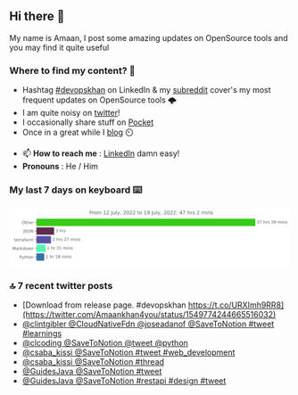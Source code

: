 <!--- [![Hits](https://hits.seeyoufarm.com/api/count/incr/badge.svg?url=https%3A%2F%2Fgithub.com%2Fakhan4u%2Fhit-counter&count_bg=%2379C83D&title_bg=%23555555&icon=&icon_color=%23E7E7E7&title=visits&edge_flat=false)](https://hits.seeyoufarm.com) --->

## Hi there 👋

My name is Amaan, I post some amazing updates on OpenSource tools and you may find it quite useful

### Where to find my content? 🤔

* Hashtag [#devopskhan](https://www.linkedin.com/feed/hashtag/devopskhan/) on LinkedIn & my [subreddit](https://www.reddit.com/r/devopskhan/) cover's my most frequent updates on OpenSource tools 🌩️
* I am quite noisy on [twitter](https://twitter.com/Amaankhan4you)!
* I occasionally share stuff on [Pocket](https://getpocket.com/@ej6g8d1dp2829A16a9Tf5d4T6bAMp3d8791rejDe86yem3bm4e14ex4fT4dluk29)
* Once in a great while I [blog](https://linuxparrot.com/) ⏲️


- 📫 **How to reach me** : [LinkedIn](https://www.linkedin.com/in/amaan-khan-linux-ninja) damn easy!
- **Pronouns** : He / Him

### My last 7 days on keyboard ⌨️

<img src="https://github.com/akhan4u/akhan4u/blob/main/images/stat.svg" alt="Amaan's Wakatime Activity!"/>

### 🔝 7 recent twitter posts
<!-- DEVDOJO:START -->
- [Download from release page. #devopskhan https://t.co/URXImh9RR8](https://twitter.com/Amaankhan4you/status/1549774244665516032)
- [@clintgibler @CloudNativeFdn @joseadanof @SaveToNotion #tweet #learnings](https://twitter.com/Amaankhan4you/status/1549773595890446337)
- [@clcoding @SaveToNotion @tweet @python](https://twitter.com/Amaankhan4you/status/1549769202709327872)
- [@csaba_kissi @SaveToNotion #tweet #web_development](https://twitter.com/Amaankhan4you/status/1549768029386420224)
- [@csaba_kissi @SaveToNotion #thread](https://twitter.com/Amaankhan4you/status/1549767343659569152)
- [@GuidesJava @SaveToNotion #tweet](https://twitter.com/Amaankhan4you/status/1549766582552760320)
- [@GuidesJava @SaveToNotion #restapi #design #tweet](https://twitter.com/Amaankhan4you/status/1549765194691186688)
<!-- DEVDOJO:END -->

<!-- ![Amaan's GitHub stats](https://github-readme-stats.vercel.app/api?username=akhan4u&count_private=true&show_icons=true&hide=contribs) -->
